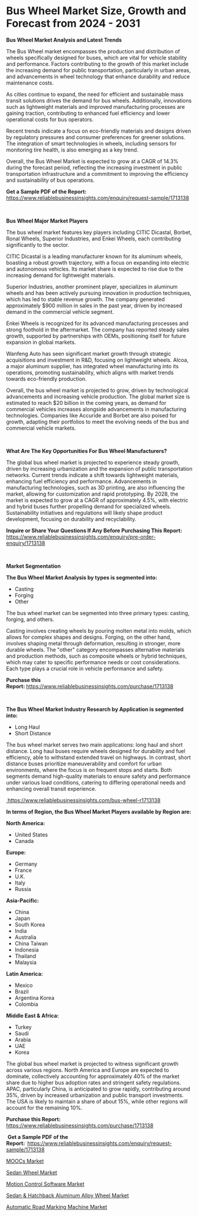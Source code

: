 <p><h1>Bus Wheel Market Size, Growth and Forecast from 2024 - 2031</h1></p><p><strong>Bus Wheel Market Analysis and Latest Trends</strong></p>
<p><p>The Bus Wheel market encompasses the production and distribution of wheels specifically designed for buses, which are vital for vehicle stability and performance. Factors contributing to the growth of this market include the increasing demand for public transportation, particularly in urban areas, and advancements in wheel technology that enhance durability and reduce maintenance costs. </p><p>As cities continue to expand, the need for efficient and sustainable mass transit solutions drives the demand for bus wheels. Additionally, innovations such as lightweight materials and improved manufacturing processes are gaining traction, contributing to enhanced fuel efficiency and lower operational costs for bus operators. </p><p>Recent trends indicate a focus on eco-friendly materials and designs driven by regulatory pressures and consumer preferences for greener solutions. The integration of smart technologies in wheels, including sensors for monitoring tire health, is also emerging as a key trend. </p><p>Overall, the Bus Wheel Market is expected to grow at a CAGR of 14.3% during the forecast period, reflecting the increasing investment in public transportation infrastructure and a commitment to improving the efficiency and sustainability of bus operations.</p></p>
<p><strong>Get a Sample PDF of the Report:&nbsp;</strong> <a href="https://www.reliablebusinessinsights.com/enquiry/request-sample/1713138?utm_campaign=1138&utm_medium=2&utm_source=Github&utm_content=ia&utm_term=22102024&utm_id=bus-wheel">https://www.reliablebusinessinsights.com/enquiry/request-sample/1713138</a></p>
<p>&nbsp;</p>
<p><strong>Bus Wheel Major Market Players</strong></p>
<p><p>The bus wheel market features key players including CITIC Dicastal, Borbet, Ronal Wheels, Superior Industries, and Enkei Wheels, each contributing significantly to the sector. </p><p>CITIC Dicastal is a leading manufacturer known for its aluminum wheels, boasting a robust growth trajectory, with a focus on expanding into electric and autonomous vehicles. Its market share is expected to rise due to the increasing demand for lightweight materials.</p><p>Superior Industries, another prominent player, specializes in aluminum wheels and has been actively pursuing innovation in production techniques, which has led to stable revenue growth. The company generated approximately $900 million in sales in the past year, driven by increased demand in the commercial vehicle segment.</p><p>Enkei Wheels is recognized for its advanced manufacturing processes and strong foothold in the aftermarket. The company has reported steady sales growth, supported by partnerships with OEMs, positioning itself for future expansion in global markets.</p><p>Wanfeng Auto has seen significant market growth through strategic acquisitions and investment in R&D, focusing on lightweight wheels. Alcoa, a major aluminum supplier, has integrated wheel manufacturing into its operations, promoting sustainability, which aligns with market trends towards eco-friendly production.</p><p>Overall, the bus wheel market is projected to grow, driven by technological advancements and increasing vehicle production. The global market size is estimated to reach $20 billion in the coming years, as demand for commercial vehicles increases alongside advancements in manufacturing technologies. Companies like Accuride and Borbet are also poised for growth, adapting their portfolios to meet the evolving needs of the bus and commercial vehicle markets.</p></p>
<p>&nbsp;</p>
<p><strong>What Are The Key Opportunities For Bus Wheel Manufacturers?</strong></p>
<p><p>The global bus wheel market is projected to experience steady growth, driven by increasing urbanization and the expansion of public transportation networks. Current trends indicate a shift towards lightweight materials, enhancing fuel efficiency and performance. Advancements in manufacturing technologies, such as 3D printing, are also influencing the market, allowing for customization and rapid prototyping. By 2028, the market is expected to grow at a CAGR of approximately 4.5%, with electric and hybrid buses further propelling demand for specialized wheels. Sustainability initiatives and regulations will likely shape product development, focusing on durability and recyclability.</p></p>
<p><strong>Inquire or Share Your Questions If Any Before Purchasing This Report:</strong> <a href="https://www.reliablebusinessinsights.com/enquiry/pre-order-enquiry/1713138?utm_campaign=1138&utm_medium=2&utm_source=Github&utm_content=ia&utm_term=22102024&utm_id=bus-wheel">https://www.reliablebusinessinsights.com/enquiry/pre-order-enquiry/1713138</a></p>
<p>&nbsp;</p>
<p><strong>Market Segmentation</strong></p>
<p><strong>The Bus Wheel Market Analysis by types is segmented into:</strong></p>
<p><ul><li>Casting</li><li>Forging</li><li>Other</li></ul></p>
<p><p>The bus wheel market can be segmented into three primary types: casting, forging, and others. </p><p>Casting involves creating wheels by pouring molten metal into molds, which allows for complex shapes and designs. Forging, on the other hand, involves shaping metal through deformation, resulting in stronger, more durable wheels. The "other" category encompasses alternative materials and production methods, such as composite wheels or hybrid techniques, which may cater to specific performance needs or cost considerations. Each type plays a crucial role in vehicle performance and safety.</p></p>
<p><strong>Purchase this Report:&nbsp;</strong><a href="https://www.reliablebusinessinsights.com/purchase/1713138?utm_campaign=1138&utm_medium=2&utm_source=Github&utm_content=ia&utm_term=22102024&utm_id=bus-wheel">https://www.reliablebusinessinsights.com/purchase/1713138</a></p>
<p>&nbsp;</p>
<p><strong>The Bus Wheel Market Industry Research by Application is segmented into:</strong></p>
<p><ul><li>Long Haul</li><li>Short Distance</li></ul></p>
<p><p>The bus wheel market serves two main applications: long haul and short distance. Long haul buses require wheels designed for durability and fuel efficiency, able to withstand extended travel on highways. In contrast, short distance buses prioritize maneuverability and comfort for urban environments, where the focus is on frequent stops and starts. Both segments demand high-quality materials to ensure safety and performance under various load conditions, catering to differing operational needs and enhancing overall transit experience.</p></p>
<p><a href="https://www.reliablebusinessinsights.com/bus-wheel-r1713138?utm_campaign=1138&utm_medium=2&utm_source=Github&utm_content=ia&utm_term=22102024&utm_id=bus-wheel">&nbsp;https://www.reliablebusinessinsights.com/bus-wheel-r1713138</a></p>
<p><strong>In terms of Region, the Bus Wheel Market Players available by Region are:</strong></p>
<p>
    <p> <strong> North America: </strong>
        <ul>
            <li>United States</li>
            <li>Canada</li>
        </ul>
        </p> 
    <p> <strong> Europe: </strong>
        <ul>
            <li>Germany</li>
            <li>France</li>
            <li>U.K.</li>
            <li>Italy</li>
            <li>Russia</li>
        </ul>
        </p> 
    <p> <strong> Asia-Pacific: </strong>
        <ul>
            <li>China</li>
            <li>Japan</li>
            <li>South Korea</li>
            <li>India</li>
            <li>Australia</li>
            <li>China Taiwan</li>
            <li>Indonesia</li>
            <li>Thailand</li>
            <li>Malaysia</li>
        </ul>
        </p> 
    <p> <strong> Latin America: </strong>
        <ul>
            <li>Mexico</li>
            <li>Brazil</li>
            <li>Argentina Korea</li>
            <li>Colombia</li>
        </ul>
        </p> 
    <p> <strong> Middle East & Africa: </strong>
        <ul>
            <li>Turkey</li>
            <li>Saudi</li>
            <li>Arabia</li>
            <li>UAE</li>
            <li>Korea</li>
        </ul>
    </p>
    </p>
<p><p>The global bus wheel market is projected to witness significant growth across various regions. North America and Europe are expected to dominate, collectively accounting for approximately 40% of the market share due to higher bus adoption rates and stringent safety regulations. APAC, particularly China, is anticipated to grow rapidly, contributing around 35%, driven by increased urbanization and public transport investments. The USA is likely to maintain a share of about 15%, while other regions will account for the remaining 10%.</p></p>
<p><strong>Purchase this Report: </strong><a href="https://www.reliablebusinessinsights.com/purchase/1713138?utm_campaign=1138&utm_medium=2&utm_source=Github&utm_content=ia&utm_term=22102024&utm_id=bus-wheel">https://www.reliablebusinessinsights.com/purchase/1713138</a></p>
<p>&nbsp;<strong>Get a Sample PDF of the Report:&nbsp;&nbsp;</strong><a href="https://www.reliablebusinessinsights.com/enquiry/request-sample/1713138?utm_campaign=1138&utm_medium=2&utm_source=Github&utm_content=ia&utm_term=22102024&utm_id=bus-wheel">https://www.reliablebusinessinsights.com/enquiry/request-sample/1713138</a></p>
<p><strong></strong></p>
<p><p><a href="https://www.linkedin.com/pulse/future-trends-global-moocs-market-insights-analysis-from-2024-vlm4c?utm_campaign=1138&utm_medium=2&utm_source=Github&utm_content=ia&utm_term=22102024&utm_id=bus-wheel">MOOCs Market</a></p><p><a href="https://github.com/khloet8sawender/Market-Research-Report-List-1/blob/main/sedan-wheel-market.md?utm_campaign=1138&utm_medium=2&utm_source=Github&utm_content=ia&utm_term=22102024&utm_id=bus-wheel">Sedan Wheel Market</a></p><p><a href="https://www.linkedin.com/pulse/motion-control-software-revenue-growth-report-2024-2031-startagem-0z6fc?utm_campaign=1138&utm_medium=2&utm_source=Github&utm_content=ia&utm_term=22102024&utm_id=bus-wheel">Motion Control Software Market</a></p><p><a href="https://github.com/dave2as/Market-Research-Report-List-1/blob/main/sedan-hatchback-aluminum-alloy-wheel-market.md?utm_campaign=1138&utm_medium=2&utm_source=Github&utm_content=ia&utm_term=22102024&utm_id=bus-wheel">Sedan & Hatchback Aluminum Alloy Wheel Market</a></p><p><a href="https://issuu.com/reportprime-2/docs/automatic-road-marking-machine-mark_85fd6006edc15e?utm_campaign=1138&utm_medium=2&utm_source=Github&utm_content=ia&utm_term=22102024&utm_id=bus-wheel">Automatic Road Marking Machine Market</a></p></p>